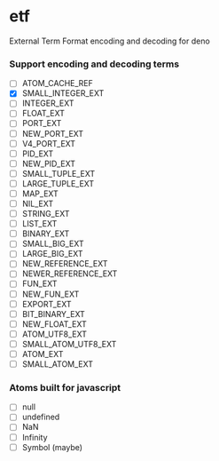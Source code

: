 # etf

External Term Format encoding and decoding for deno

### Support encoding and decoding terms

- [ ] ATOM_CACHE_REF
- [x] SMALL_INTEGER_EXT
- [ ] INTEGER_EXT
- [ ] FLOAT_EXT
- [ ] PORT_EXT
- [ ] NEW_PORT_EXT
- [ ] V4_PORT_EXT
- [ ] PID_EXT
- [ ] NEW_PID_EXT
- [ ] SMALL_TUPLE_EXT
- [ ] LARGE_TUPLE_EXT
- [ ] MAP_EXT
- [ ] NIL_EXT
- [ ] STRING_EXT
- [ ] LIST_EXT
- [ ] BINARY_EXT
- [ ] SMALL_BIG_EXT
- [ ] LARGE_BIG_EXT
- [ ] NEW_REFERENCE_EXT
- [ ] NEWER_REFERENCE_EXT
- [ ] FUN_EXT
- [ ] NEW_FUN_EXT
- [ ] EXPORT_EXT
- [ ] BIT_BINARY_EXT
- [ ] NEW_FLOAT_EXT
- [ ] ATOM_UTF8_EXT
- [ ] SMALL_ATOM_UTF8_EXT
- [ ] ATOM_EXT
- [ ] SMALL_ATOM_EXT

### Atoms built for javascript

- [ ] null
- [ ] undefined
- [ ] NaN
- [ ] Infinity
- [ ] Symbol (maybe)
